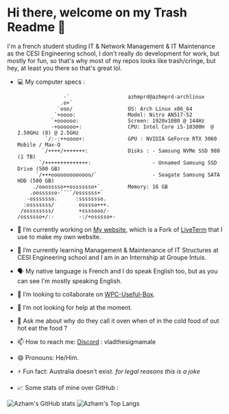 # Hi there, welcome on my Trash Readme 👋

I'm a french student studing IT & Network Management & IT Maintenance as the CESI Engineering school, I don't really do development for work, but mostly for fun, so that's why most of my repos looks like trash/cringe, but hey, at least you there so that's great lol.

- 💻 My computer specs : 
  
                     -`                   azhmprd@azhmprd-archlinux
                    .o+`
                   `ooo/                  OS: Arch Linux x86_64
                  `+oooo:                 Model: Nitro AN517-52
                 `+oooooo:                Screen: 1920x1080 @ 144Hz
                 -+oooooo+:               CPU: Intel Core i5-10300H  @ 2.50GHz (8) @ 2.5GHz
               `/:-:++oooo+:              GPU : NVIDIA GeForce RTX 3060 Mobile / Max-Q 
              `/++++/+++++++:             Disks : - Samsung NVMe SSD 980 (1 TB)
             `/++++++++++++++:                    - Unnamed Samsung SSD Drive (500 GB)
            `/+++ooooooooooooo/`                  - Seagate Samsung SATA HDD (500 GB)
           ./ooosssso++osssssso+`         Memory: 16 GB
          .oossssso-````/ossssss+`        
         -osssssso.      :ssssssso.       
        :osssssss/        osssso+++.      
       /ossssssss/        +ssssooo/-
      /ossssso+/:-        -:/+osssso+-                            


- 🔭 I’m currently working on [My website](https://github.com/AzhamProdLive/AzhmPrdLiveTerm), which is a Fork of [LiveTerm](https://github.com/Cveinnt/LiveTerm) that I use to make my own website.

- 🌱 I’m currently learning Management & Maintenance of IT Structures at CESI Engineering school and I am in an Internship at Groupe Intuis.

- 🗣️ My native language is French and I do speak English too, but as you can see I'm mostly speaking English.

- 👯 I’m looking to collaborate on [WPC-Useful-Box](https://github.com/AzhamProdLive/WPC-Useful-Box).

- 🤔 I’m not looking for help at the moment. 

- 💬 Ask me about why do they call it oven when of in the cold food of out hot eat the food ?

- 📫 How to reach me: [Discord](Https://discord.com) : vladthesigmamale

- 😄 Pronouns: He/Him. 

- ⚡ Fun fact: Australia doesn't exist. *for legal reasons this is a joke*

- 📈 Some stats of mine over GitHub :
  
![Azham's GitHub stats](https://github-readme-stats.vercel.app/api?username=AzhamProdLive&show_icons=true&bg_color=00000000) 
![Azham's Top Langs](https://github-readme-stats.vercel.app/api/top-langs/?username=AzhamProdLive&layout=compact)


